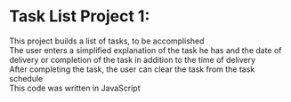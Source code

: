 # Task List Project 1:

This project builds a list of tasks, to be accomplished <br/>
The user enters a simplified explanation of the task he has and the date of delivery or completion of the task in addition to the time of delivery<br/>
After completing the task, the user can clear the task from the task schedule<br/>
This code was written in JavaScript
